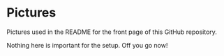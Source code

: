 # Pictures
Pictures used in the README for the front page of this GitHub repository.

Nothing here is important for the setup. Off you go now!
